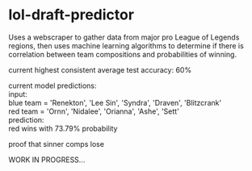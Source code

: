 # lol-draft-predictor
Uses a webscraper to gather data from major pro League of Legends regions, then uses machine learning algorithms to determine if there is correlation between team compositions and probabilities of winning.

current highest consistent average test accuracy: 60%

current model predictions:  
input:  
  blue team = 'Renekton', 'Lee Sin', 'Syndra', 'Draven', 'Blitzcrank'  
  red team = 'Ornn', 'Nidalee', 'Orianna', 'Ashe', 'Sett'  
prediction:  
  red wins with 73.79% probability  
  
proof that sinner comps lose

WORK IN PROGRESS...

